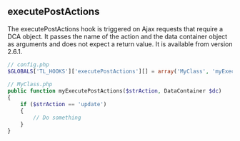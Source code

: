 executePostActions
------------------

The executePostActions hook is triggered on Ajax requests that require a DCA object. It passes the name of the action and the data container object as arguments and does not expect a return value. It is available from version 2.6.1.

```php
// config.php
$GLOBALS['TL_HOOKS']['executePostActions'][] = array('MyClass', 'myExecutePostActions');
 
// MyClass.php
public function myExecutePostActions($strAction, DataContainer $dc)
{
    if ($strAction == 'update')
    {
        // Do something
    }
}
``` 
